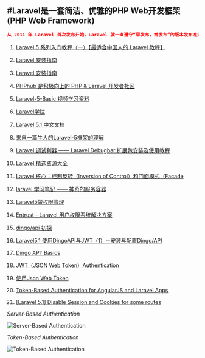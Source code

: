#Laravel是一套简洁、优雅的PHP Web开发框架(PHP Web Framework)
---

```json
从 2011 年 Laravel 首次发布开始，Laravel 就一直遵守“早发布，常发布”的版本发布准则，这也是开源界常通常的做法。随着 Laravel 成为一个最流行 的 PHP 发框架，我们必须考虑大型企业和关键应用上对安全和版本稳定性的需求
```

1. [Laravel 5 系列入门教程（一）【最适合中国人的 Laravel 教程】](https://lvwenhan.com/laravel/432.html)
2. [Laravel 安装指南](http://laravel-china.org/docs/5.0)
3. [Laravel 安装指南](http://www.golaravel.com/laravel/docs/5.0/)
4. [PHPhub 是积极向上的 PHP & Laravel 开发者社区](https://phphub.org/)
5. [Laravel-5-Basic 视频学习资料](https://laravist.com/series/laravel-5-basic)
7. [Laravel学院](http://laravelacademy.org/)
8. [Laravel 5.1 中文文档](http://laravelacademy.org/laravel-docs-5_1)
9. [来自一篇牛人的Laravel-5框架的理解](https://www.insp.top/article/learn-laravel-letsbegin)
10. [Laravel 调试利器 —— Laravel Debugbar 扩展包安装及使用教程](http://laravelacademy.org/post/2774.html)
11. [Laravel 精选资源大全](https://github.com/nonfu/awesome-laravel)
12. [Laravel 核心：控制反转（Inversion of Control）和门面模式（Facade](http://yansu.org/2014/12/06/ioc-and-facade-in-laravel.html)
13. [laravel 学习笔记 —— 神奇的服务容器](https://www.insp.top/article/learn-laravel-container)
14. [Laravel5做权限管理](http://www.cnblogs.com/yjf512/p/4516435.html)
15. [Entrust - Laravel 用户权限系统解决方案](https://phphub.org/topics/166)
16. [dingo/api 初探](http://rcant.com/post/11.html)
17. [Laravel5.1 使用DingoAPI与JWT（1）--安装与配置Dingo/API](http://wangxiaofeng.org.cn/blog/Laravel/Laravel-DingoAPI-JWT.html)
18. [Dingo API: Basics](https://vimeo.com/93736144)
19. [JWT（JSON Web Token）Authentication](http://kejyun.github.io/Laravel-5-Learning-Notes-Books/package/auth/jwt/package-auth-jwt-README.html)

20. [使用Json Web Token](http://haomou.net/2014/08/13/2014_web_token/)
21. [Token-Based Authentication for AngularJS and Laravel Apps](https://scotch.io/tutorials/token-based-authentication-for-angularjs-and-laravel-apps)

22. [[Laravel 5.1] Disable Session and Cookies for some routes](https://laracasts.com/discuss/channels/laravel/laravel-51-disable-session-and-cookies-for-some-routes)

*Server-Based Authentication*

![Server-Based Authentication](http://assets.toptal.io/uploads/blog/image/957/toptal-blog-image-1426676413694.jpeg)

*Token-Based Authentication*

![Token-Based Authentication](http://assets.toptal.io/uploads/blog/image/958/toptal-blog-image-1426676428399.jpeg)
